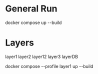 # General Run

docker compose up --build

# Layers
layer1
layer2
layer12
layer3
layerDB

docker compose --profile layer1 up --build

